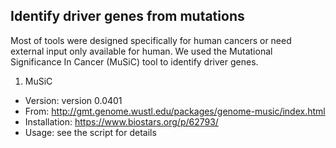 
## Identify driver genes from mutations
Most of tools were designed specifically for human cancers or need external input only available for human.
We used the Mutational Significance In Cancer (MuSiC) tool to identify driver genes. 


1. MuSiC
  * Version:      version 0.0401
  * From:         http://gmt.genome.wustl.edu/packages/genome-music/index.html
  * Installation: https://www.biostars.org/p/62793/
  * Usage:        see the script for details
